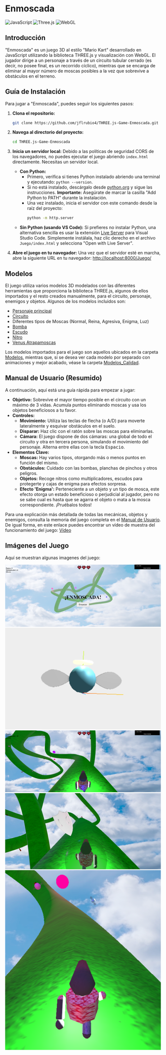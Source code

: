# Enmoscada

![JavaScript](https://img.shields.io/badge/JavaScript-F7DF1E?style=for-the-badge&logo=javascript&logoColor=black)
![Three.js](https://img.shields.io/badge/Three.js-000000?style=for-the-badge&logo=three.js&logoColor=white)
![WebGL](https://img.shields.io/badge/WebGL-990000?style=for-the-badge&logo=webgl&logoColor=white)

## Introducción

"Enmoscada" es un juego 3D al estilo "Mario Kart" desarrollado en JavaScript utilizando la biblioteca THREE.js y visualización con WebGL. El jugador dirige a un personaje a través de un circuito tubular cerrado (es decir, no posee final, es un recorrido cíclico), mientras que se encarga de eliminar al mayor número de moscas posibles a la vez que sobrevive a obstáculos en el terreno.

## Guía de Instalación

Para jugar a "Enmoscada", puedes seguir los siguientes pasos:

1.  **Clona el repositorio:**
    ```bash
    git clone https://github.com/jflrubio4/THREE.js-Game-Enmoscada.git
    ```
2.  **Navega al directorio del proyecto:**
    ```bash
    cd THREE.js-Game-Enmoscada
    ```
3.  **Inicia un servidor local:**
    Debido a las políticas de seguridad CORS de los navegadores, no puedes ejecutar el juego abriendo `index.html` directamente. Necesitas un servidor local.

    *   **Con Python:**
        *   Primero, verifica si tienes Python instalado abriendo una terminal y ejecutando: `python --version`.
        *   Si no está instalado, descárgalo desde [python.org](https://www.python.org/downloads/) y sigue las instrucciones. **Importante:** Asegúrate de marcar la casilla "Add Python to PATH" durante la instalación.
        *   Una vez instalado, inicia el servidor con este comando desde la raíz del proyecto:
            ```bash
            python -m http.server
            ```
    *   **Sin Python (usando VS Code):** Si prefieres no instalar Python, una alternativa sencilla es usar la extensión [Live Server](https://marketplace.visualstudio.com/items?itemName=ritwickdey.LiveServer) para Visual Studio Code. Simplemente instálala, haz clic derecho en el archivo `Juego/index.html` y selecciona "Open with Live Server".

4.  **Abre el juego en tu navegador:**
    Una vez que el servidor esté en marcha, abre la siguiente URL en tu navegador:
    [http://localhost:8000/Juego/](http://localhost:8000/Juego/)

## Modelos

El juego utiliza varios modelos 3D modelados con las diferentes herramientas que proporciona la biblioteca THREE.js, algunos de ellos importados y el resto creados manualmente, para el circuito, personaje, enemigos y objetos. Algunos de los modelos incluidos son:

*   [Personaje principal](./Modelos/Personaje/Personaje.js)
*   [Circuito](./Modelos/Circuito/Circuito.js)
*   Diferentes tipos de Moscas (Normal, Reina, Agresiva, Enigma, Luz)
*   [Bomba](./Modelos/Bomba/Bomba.js)
*   [Escudo](./Modelos/Escudo/Escudo.js)
*   [Nitro](./Modelos/Nitro/Nitro.js)
*   [Venus Atrapamoscas](./Modelos/Venus/Venus.js)

Los modelos importados para el juego son aquellos ubicados en la carpeta [Modelos](./Modelos), mientras que, si se desea ver cada modelo por separado con animaciones y mejor acabado, véase la carpeta [Modelos_Calidad](./Modelos_Calidad).

## Manual de Usuario (Resumido)

A continuación, aquí está una guía rápida para empezar a jugar:

*   **Objetivo:** Sobrevive el mayor tiempo posible en el circuito con un máximo de 3 vidas. Acumula puntos eliminando moscas y usa los objetos beneficiosos a tu favor.
*   **Controles:**
    *   **Movimiento:** Utiliza las teclas de flecha (o A/D) para moverte lateralmente y esquivar obstáculos en el suelo.
    *   **Disparar:** Haz clic con el ratón sobre las moscas para eliminarlas.
    *   **Cámara:** El juego dispone de dos cámaras: una global de todo el circuito y otra en tercera persona, simulando el movimiento del personaje. Alterna entre ellas con la tecla <kbd>Espacio</kbd>.
*   **Elementos Clave:**
    *   **Moscas:** Hay varios tipos, otorgando más o menos puntos en función del mismo.
    *   **Obstáculos:** Cuidado con las bombas, planchas de pinchos y otros peligros.
    *   **Objetos:** Recoge nitros como multiplicadores, escudos para protegerte y cajas de enigma para efectos sorpresa.
    *   **Efecto 'Enigma':** Perteneciente a un objeto y un tipo de mosca, este efecto otorga un estado beneficioso o perjudicial al jugador, pero no se sabe cual es hasta que se agarra el objeto o mata a la mosca correspondiente. ¡Pruébalos todos!

Para una explicación  más detallada de todas las mecánicas, objetos y enemigos, consulta la memoria del juego completa en el [Manual de Usuario](./_ENMOSCADA_.pdf). De igual forma, en este enlace puedes encontrar un vídeo de muestra del funcionamiento del juego: [Vídeo](./Video%20y%20Diagramas/Video%20y%20Diagramas/video.webm)

## Imágenes del Juego

Aquí se muestran algunas imagenes del juego:

![Título del Juego](./imgs/titulo.png)
![Modelo Mosca Luz](./imgs/modelo_moscaluz.png)
![Gameplay 1](./imgs/gameplay1.png)
![Gameplay 2](./imgs/gameplay2.png)
![Tipos de Moscas](./imgs/moscas.png)

